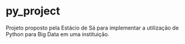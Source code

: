 # py_project

Projeto proposto pela Estácio de Sá para implementar a utilização de Python para Big Data em uma instituição.
